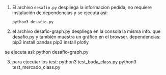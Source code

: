 1. El archivo `desafio.py` despliega la informacion pedida,
no requiere instalación de dependencias y se ejecuta así:
    ```
    python3 desafio.py
    ```

2. el archivo desafio-graph.py despliega en la consola la misma info. que 
desafio.py y también muestra un gráfico en el browser.
dependencias:
    pip3 install pandas
    pip3 install plotly
    
se ejecuta así:
    python desafio-graph.py 

3. para ejecutar los test:
    python3 test_buda_class.py 
    python3 test_mercado_class.py 


